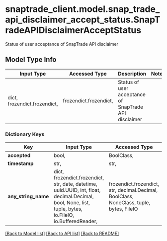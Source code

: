# snaptrade_client.model.snap_trade_api_disclaimer_accept_status.SnapTradeAPIDisclaimerAcceptStatus

Status of user acceptance of SnapTrade API disclaimer

## Model Type Info
Input Type | Accessed Type | Description | Notes
------------ | ------------- | ------------- | -------------
dict, frozendict.frozendict,  | frozendict.frozendict,  | Status of user acceptance of SnapTrade API disclaimer | 

### Dictionary Keys
Key | Input Type | Accessed Type | Description | Notes
------------ | ------------- | ------------- | ------------- | -------------
**accepted** | bool,  | BoolClass,  |  | [optional] 
**timestamp** | str,  | str,  |  | [optional] 
**any_string_name** | dict, frozendict.frozendict, str, date, datetime, uuid.UUID, int, float, decimal.Decimal, bool, None, list, tuple, bytes, io.FileIO, io.BufferedReader,  | frozendict.frozendict, str, decimal.Decimal, BoolClass, NoneClass, tuple, bytes, FileIO | any string name can be used but the value must be the correct type | [optional]

[[Back to Model list]](../../README.md#documentation-for-models) [[Back to API list]](../../README.md#documentation-for-api-endpoints) [[Back to README]](../../README.md)

